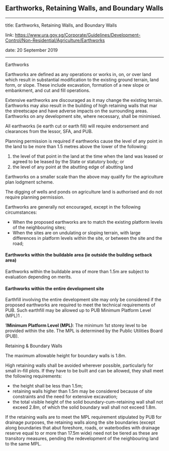 ## Earthworks, Retaining Walls, and Boundary Walls
---
title: Earthworks, Retaining Walls, and Boundary Walls

link: https://www.ura.gov.sg/Corporate/Guidelines/Development-Control/Non-Residential/Agriculture/Earthworks

date: 20 September 2019

---


Earthworks

Earthworks are defined as any operations or works in, on, or over land which result in substantial modification to the existing ground terrain, land form, or slope. These include excavation, formation of a new slope or embankment, and cut and fill operations.  
  
Extensive earthworks are discouraged as it may change the existing terrain. Earthworks may also result in the building of high retaining walls that mar the streetscape and have adverse impacts on the surrounding areas. Earthworks on any development site, where necessary, shall be minimised.  
  
All earthworks (ie earth cut or earth fill) will require endorsement and clearances from the lessor, SFA, and PUB.  
  
Planning permission is required if earthworks cause the level of any point in the land to be more than 1.5 metres above the lower of the following:

1.  the level of that point in the land at the time when the land was leased or agreed to be leased by the State or statutory body; or
2.  the level of any point at the abutting edge of abutting land

Earthworks on a smaller scale than the above may qualify for the agriculture plan lodgment scheme.   
  
The digging of wells and ponds on agriculture land is authorised and do not require planning permission.  
  
Earthworks are generally not encouraged, except in the following circumstances:

-   When the proposed earthworks are to match the existing platform levels of the neighbouring sites;
-   When the sites are on undulating or sloping terrain, with large differences in platform levels within the site, or between the site and the road;

#### Earthworks within the buildable area (ie outside the building setback area)

Earthworks within the buildable area of more than 1.5m are subject to evaluation depending on merits.

#### Earthworks within the entire development site

Earthfill involving the entire development site may only be considered if the proposed earthworks are required to meet the technical requirements of PUB. Such earthfill may be allowed up to PUB Minimum Platform Level (MPL)1 .

1**Minimum Platform Level (MPL)**: The minimum 1st storey level to be provided within the site. The MPL is determined by the Public Utilities Board (PUB).

Retaining & Boundary Walls





The maximum allowable height for boundary walls is 1.8m.  
  
High retaining walls shall be avoided wherever possible, particularly for small in-fill plots. If they have to be built and can be allowed, they shall meet the following requirements:

-   the height shall be less than 1.5m;
-   retaining walls higher than 1.5m may be considered because of site constraints and the need for extensive excavation;
-   the total visible height of the solid boundary-cum-retaining wall shall not exceed 2.8m, of which the solid boundary wall shall not exceed 1.8m.

If the retaining walls are to meet the MPL requirement stipulated by PUB for drainage purposes, the retaining walls along the site boundaries (except along boundaries that abut foreshore, roads, or waterbodies with drainage reserve equal to or more than 17.5m wide) need not be tiered as these are transitory measures, pending the redevelopment of the neighbouring land to the same MPL.



